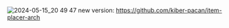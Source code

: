 ![2024-05-15_20 49 47](https://github.com/kiber-pacan/item-placer/assets/153371235/9cc277fd-8e2c-488f-b45a-045879804c3f)
new version: https://github.com/kiber-pacan/item-placer-arch
